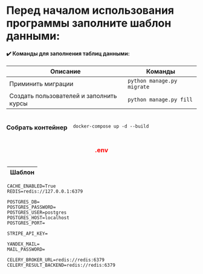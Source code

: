 <h1>Перед началом использования программы заполните шаблон данными:</h1>

<h4>✔️ Команды для заполнения таблиц данными: </h4>

| Описание                                | Команды                        |
|-----------------------------------------|--------------------------------|
| Приминить миграции                      | ```python manage.py migrate``` |
| Создать пользователей и заполнить курсы | ```python manage.py fill```    |

<div style="display: flex; align-items: center;">
<h3 style="margin-right: 3%">
Собрать контейнер
</h3>

```commandline
docker-compose up -d --build
```

</div>


<H3 style="text-align: center;  color:red;"> .env </H3> 

 <div style="display: flex; align-items: center;">
    <div style="display: inline-block; margin: 2px;" >

| Шаблон |
|--------|

```text 
CACHE_ENABLED=True
REDIS=redis://127.0.0.1:6379

POSTGRES_DB=
POSTGRES_PASSWORD=
POSTGRES_USER=postgres
POSTGRES_HOST=localhost
POSTGRES_PORT=

STRIPE_API_KEY=

YANDEX_MAIL=
MAIL_PASSWORD=

CELERY_BROKER_URL=redis://redis:6379
CELERY_RESULT_BACKEND=redis://redis:6379
 ```

</div>
  </div>

